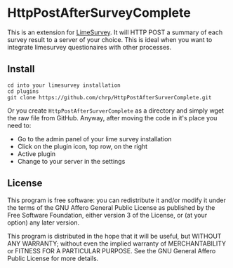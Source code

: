 # HttpPostAfterSurveyComplete

This is an extension for [LimeSurvey](https://www.limesurvey.org/). It will HTTP POST a summary of each survey result to a server of your choice. This is ideal when you want to integrate limesurvey questionaires with other processes.

## Install

```
cd into your limesurvey installation
cd plugins
git clone https://github.com/chrp/HttpPostAfterSurverComplete.git
```

Or you create ```HttpPostAfterSurverComplete``` as a directory and simply wget the raw file from GitHub. Anyway, after moving the code in it's place you need to:

- Go to the admin panel of your lime survey installation
- Click on the plugin icon, top row, on the right
- Active plugin
- Change to your server in the settings

## License

 This program is free software: you can redistribute it and/or modify
 it under the terms of the GNU Affero General Public License as published by
 the Free Software Foundation, either version 3 of the License, or
 (at your option) any later version.

 This program is distributed in the hope that it will be useful,
 but WITHOUT ANY WARRANTY; without even the implied warranty of
 MERCHANTABILITY or FITNESS FOR A PARTICULAR PURPOSE.  See the
 GNU General Affero Public License for more details.
